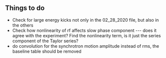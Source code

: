 ## Things to do
* Check for large energy kicks not only in the 02_28_2020 file, but also in the others
* Check how nonlinearity of rf affects slow phase component --- does it agree with the experiment? Find the nonlinearity term, is it just the series component of the Taylor series?
* do convolution for the synchrotron motion amplitude instead of rms, the baseline table should be removed